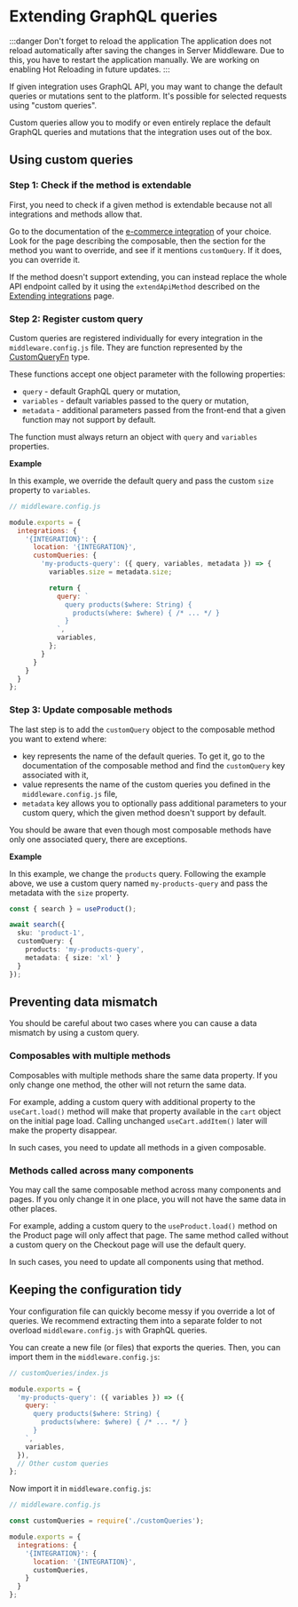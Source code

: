 # Extending GraphQL queries

:::danger Don't forget to reload the application
The application does not reload automatically after saving the changes in Server Middleware. Due to this, you have to restart the application manually. We are working on enabling Hot Reloading in future updates.
:::

If given integration uses GraphQL API, you may want to change the default queries or mutations sent to the platform. It's possible for selected requests using "custom queries".

Custom queries allow you to modify or even entirely replace the default GraphQL queries and mutations that the integration uses out of the box.

## Using custom queries

### Step 1: Check if the method is extendable

First, you need to check if a given method is extendable because not all integrations and methods allow that.

Go to the documentation of the [e-commerce integration](/integrations) of your choice. Look for the page describing the composable, then the section for the method you want to override, and see if it mentions `customQuery`. If it does, you can override it.

If the method doesn't support extending, you can instead replace the whole API endpoint called by it using the `extendApiMethod` described on the [Extending integrations](/integrate/extending-integrations.html) page.

### Step 2: Register custom query

Custom queries are registered individually for every integration in the `middleware.config.js` file. They are function represented by the [CustomQueryFn](/reference/api/core.customqueryfn.html) type.

These functions accept one object parameter with the following properties:

* `query` - default GraphQL query or mutation,
* `variables` - default variables passed to the query or mutation,
* `metadata` - additional parameters passed from the front-end that a given function may not support by default.

The function must always return an object with `query` and `variables` properties.

**Example**

In this example, we override the default query and pass the custom `size` property to `variables`.

```javascript
// middleware.config.js

module.exports = {
  integrations: {
    '{INTEGRATION}': {
      location: '{INTEGRATION}',
      customQueries: {
        'my-products-query': ({ query, variables, metadata }) => {
          variables.size = metadata.size;

          return {
            query: `
              query products($where: String) {
                products(where: $where) { /* ... */ }
              }
            `,
            variables,
          };
        }
      }
    }
  }
};
```

### Step 3: Update composable methods

The last step is to add the `customQuery` object to the composable method you want to extend where:

* key represents the name of the default queries. To get it, go to the documentation of the composable method and find the `customQuery` key associated with it,
* value represents the name of the custom queries you defined in the `middleware.config.js` file,
* `metadata` key allows you to optionally pass additional parameters to your custom query, which the given method doesn't support by default.

You should be aware that even though most composable methods have only one associated query, there are exceptions.

**Example**

In this example, we change the `products` query. Following the example above, we use a custom query named `my-products-query` and pass the metadata with the `size` property.

```typescript
const { search } = useProduct();

await search({
  sku: 'product-1',
  customQuery: {
    products: 'my-products-query',
    metadata: { size: 'xl' }
  }
}); 
```

## Preventing data mismatch

You should be careful about two cases where you can cause a data mismatch by using a custom query.

### Composables with multiple methods

Composables with multiple methods share the same data property. If you only change one method, the other will not return the same data.

For example, adding a custom query with additional property to the `useCart.load()` method will make that property available in the `cart` object on the initial page load. Calling unchanged `useCart.addItem()` later will make the property disappear.

In such cases, you need to update all methods in a given composable.

### Methods called across many components

You may call the same composable method across many components and pages. If you only change it in one place, you will not have the same data in other places.

For example, adding a custom query to the `useProduct.load()` method on the Product page will only affect that page. The same method called without a custom query on the Checkout page will use the default query.

In such cases, you need to update all components using that method.

## Keeping the configuration tidy

Your configuration file can quickly become messy if you override a lot of queries. We recommend extracting them into a separate folder to not overload `middleware.config.js` with GraphQL queries.

You can create a new file (or files) that exports the queries. Then, you can import them in the `middleware.config.js`:

```javascript
// customQueries/index.js

module.exports = {
  'my-products-query': ({ variables }) => ({
    query: `
      query products($where: String) {
        products(where: $where) { /* ... */ }
      }
    `,
    variables,
  }),
  // Other custom queries
};
```

Now import it in `middleware.config.js`:

```javascript
// middleware.config.js

const customQueries = require('./customQueries');

module.exports = {
  integrations: {
    '{INTEGRATION}': {
      location: '{INTEGRATION}',
      customQueries,
    }
  }
};
```
